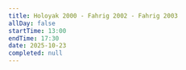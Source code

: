```yaml
---
title: Holoyak 2000 - Fahrig 2002 - Fahrig 2003
allDay: false
startTime: 13:00
endTime: 17:30
date: 2025-10-23
completed: null
---
```

